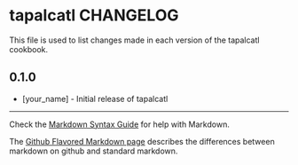 tapalcatl CHANGELOG
==================

This file is used to list changes made in each version of the tapalcatl cookbook.

0.1.0
-----
- [your_name] - Initial release of tapalcatl

- - -
Check the [Markdown Syntax Guide](http://daringfireball.net/projects/markdown/syntax) for help with Markdown.

The [Github Flavored Markdown page](http://github.github.com/github-flavored-markdown/) describes the differences between markdown on github and standard markdown.
